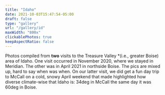 ```yaml
---
title: "Idaho"
date: 2021-10-03T15:47:54-05:00
draft: false
type: "gallery"
url: "/gallery/id"
maxWidth: "800x"
clickablePhotos: true
keepAspectRatio: false
---
```


Photos compiled from **two** visits to the Treasure Valley *(i.e., greater Boise) area of Idaho.  One visit occurred in November 2020, where we stayed in Meridian.  The other was in April 2021 in northside Boise.  The pics are mixed up, hard to say when was when.  On our latter visit, we did get a fun day trip to McCall on a cold, snowy April weekend that made highlighted how diverse climate-wise that Idaho is:  34deg in McCall the same day it was 60deg in Boise.



